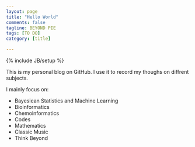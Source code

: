 ```yaml
---
layout: page
title: "Hello World"
comments: false
tagline: BEYOND PIE
tags: [TO DO]
category: [title]

---
```

{% include JB/setup %}

This is my personal blog on GitHub. I use it to record my thoughs on diffrent subjects.

I mainly focus on:

* Bayesiean Statistics and Machine Learning   
* Bioinformatics   
* Chemoinformatics   
* Codes   
* Mathematics   
* Classic Music   
* Think Beyond   
